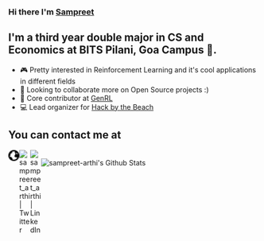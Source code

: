 ### Hi there I'm [Sampreet](https://sampreet-arthi.github.io)

<!--
**sampreet-arthi/sampreet-arthi** is a ✨ _special_ ✨ repository because its `README.md` (this file) appears on your GitHub profile.

Here are some ideas to get you started:

- 🔭 I’m currently working on ...
- 🌱 I’m currently learning ...
- 👯 I’m looking to collaborate on ...
- 🤔 I’m looking for help with ...
- 💬 Ask me about ...
- 📫 How to reach me: ...
- 😄 Pronouns: ...
- ⚡ Fun fact: ...
-->

## I'm a third year double major in CS and Economics at BITS Pilani, Goa Campus 🏫.
- 🎮 Pretty interested in Reinforcement Learning and it's cool applications in different fields
- 👯 Looking to collaborate more on Open Source projects :)
- 💪 Core contributor at [GenRL](https://github.com/SforAiDL/genrl)
- 💻 Lead organizer for [Hack by the Beach](https://bits-quark.org/hackbythebeach/)

## You can contact me at
[<img align="left" alt="sampreet-arthi.github.io" width="22px" src="https://raw.githubusercontent.com/iconic/open-iconic/master/svg/globe.svg" />][website]
[<img align="left" alt="sampreet_arthi | Twitter" width="22px" src="https://cdn.jsdelivr.net/npm/simple-icons@v3/icons/twitter.svg" />][twitter]
[<img align="left" alt="sampreet_arthi | LinkedIn" width="22px" src="https://cdn.jsdelivr.net/npm/simple-icons@v3/icons/linkedin.svg" />][linkedin]

<br />
<img align="left" alt="sampreet-arthi's Github Stats" src="https://github-readme-stats.vercel.app/api?username=sampreet-arthi&show_icons=true&&theme=tokyonight&hide_border=true&hide=stars&count_private=true&show_icons=true" />

[website]: https://sampreet-arthi.github.io
[twitter]: https://twitter.com/sampreet_arthi
[instagram]: https://instagram.com/sampreet_arthi
[linkedin]: https://www.linkedin.com/in/sampreet-arthi-42b410185/?originalSubdomain=in
